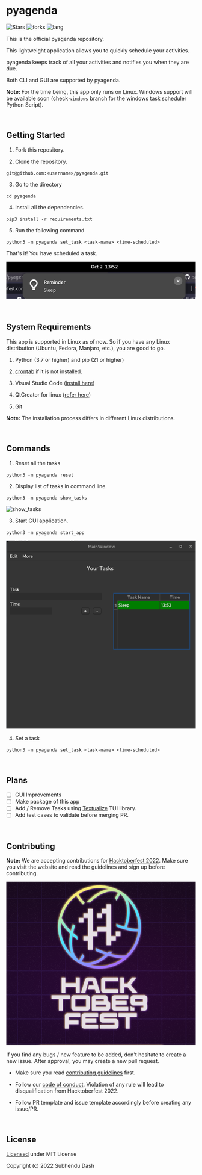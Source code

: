 # pyagenda

![Stars](https://img.shields.io/github/stars/subhendudash02/pyagenda.svg?logo=github) ![forks](https://img.shields.io/github/forks/subhendudash02/pyagenda.svg?logo=github&color=green) ![lang](https://img.shields.io/github/languages/top/subhendudash02/pyagenda?color=blue&logo=python)

This is the official pyagenda repository.

This lightweight application allows you to quickly schedule your activities.

pyagenda keeps track of all your activities and notifies you when they are due.

Both CLI and GUI are supported by pyagenda.

<b>Note: </b> For the time being, this app only runs on Linux. Windows support will be available soon (check `windows` branch for the windows task scheduler Python Script).

<br>

## Getting Started

1. Fork this repository.

2. Clone the repository.

```
git@github.com:<username>/pyagenda.git
```

3. Go to the directory

```
cd pyagenda
```

4. Install all the dependencies.

```
pip3 install -r requirements.txt
```

5. Run the following command

```
python3 -m pyagenda set_task <task-name> <time-scheduled>
```

That's it! You have scheduled a task.

![reminder](./screenshots/reminder.png)

<br>

## System Requirements

This app is supported in Linux as of now. So if you have any Linux distribution (Ubuntu, Fedora, Manjaro, etc.), you are good to go.

1. Python (3.7 or higher) and pip (21 or higher)

2. [crontab](https://en.wikipedia.org/wiki/Cron) if it is not installed.

3. Visual Studio Code ([install here](https://code.visualstudio.com/))

4. QtCreator for linux ([refer here](https://www.geeksforgeeks.org/how-to-install-qt-creator-on-linux/))

5. Git

**Note:** The installation process differs in different Linux distributions.

<br>

## Commands

1. Reset all the tasks

```
python3 -m pyagenda reset 
```

2. Display list of tasks in command line.

```
python3 -m pyagenda show_tasks
```

![show_tasks](screenshots/show_tasks.png)

3. Start GUI application.

```
python3 -m pyagenda start_app
```

![start_app](screenshots/start_app.png)

4. Set a task

```
python3 -m pyagenda set_task <task-name> <time-scheduled>
```

<br>

## Plans

 - [ ] GUI Improvements
 - [ ] Make package of this app
 - [ ] Add / Remove Tasks using [Textualize](https://github.com/Textualize) TUI library.
 - [ ] Add test cases to validate before merging PR.

<br>

## Contributing

**Note:** We are accepting contributions for [Hacktoberfest 2022](https://hacktoberfest.com). Make sure you visit the website and read the guidelines and sign up before contributing.

![hacktoberfest](./screenshots/hacktoberfest.png)

If you find any bugs / new feature to be added, don't hesitate to create a new issue. After approval, you may create a new pull request.

 - Make sure you read [contributing guidelines](https://github.com/subhendudash02/pyagenda/blob/main/CONTRIBUTING.md) first.

 - Follow our [code of conduct](https://github.com/subhendudash02/pyagenda/blob/main/CODE_OF_CONDUCT.md). Violation of any rule will lead to disqualification from Hacktoberfest 2022.

 - Follow PR template and issue template accordingly before creating any issue/PR.

<br>

## License

[Licensed](https://github.com/subhendudash02/pyagenda/blob/main/LICENSE) under MIT License

Copyright (c) 2022 Subhendu Dash
